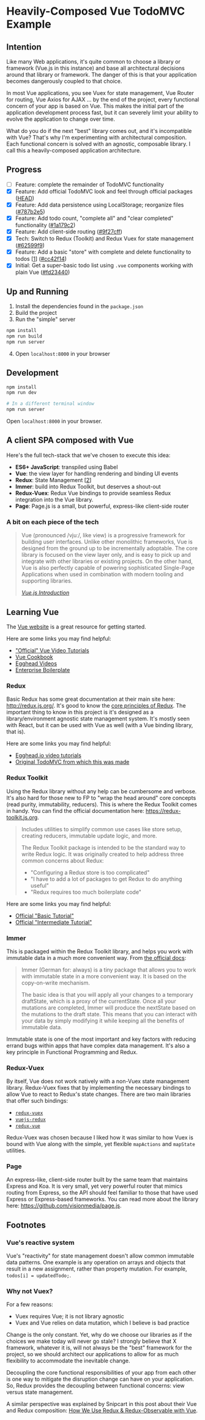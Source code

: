 # Heavily-Composed Vue TodoMVC Example

## Intention

Like many Web applications, it's quite common to choose a library or framework (Vue.js in this instance) and base all architectural decisions around that library or framework. The danger of this is that your application becomes dangerously coupled to that choice.

In most Vue applications, you see Vuex for state management, Vue Router for routing, Vue Axios for AJAX ... by the end of the project, every functional concern of your app is based on Vue. This makes the initial part of the application development process fast, but it can severely limit your ability to evolve the application to change over time.

What do you do if the next "best" library comes out, and it's incompatible with Vue? That's why I'm experimenting with architectural composition. Each functional concern is solved with an agnostic, composable library. I call this a heavily-composed application architecture.

## Progress

- [ ] Feature: complete the remainder of TodoMVC functionality
- [x] Feature: Add official TodoMVC look and feel through official packages ([HEAD](https://github.com/cerebralideas/todomvc-client-vue))
- [x] Feature: Add data persistence using LocalStorage; reorganize files ([#787b2e5](https://github.com/cerebralideas/todomvc-client-vue-composed/commit/787b2e5dd769b7186f95d9607315424601cce571))
- [x] Feature: Add todo count, "complete all" and "clear completed" functionality ([#1a179c2](https://github.com/cerebralideas/todomvc-client-vue-composed/commit/1a179c29bd5a9a26d5c19678ad8db198d423e6f8))
- [x] Feature: Add client-side routing ([#9f27cff](https://github.com/cerebralideas/todomvc-client-vue-composed/commit/9f27cff8d8cbb070ce9519d486c308fce1e84332))
- [x] Tech: Switch to Redux (Toolkit) and Redux Vuex for state management ([#62599f9](https://github.com/cerebralideas/todomvc-client-vue-composed/commit/62599f9a9bad711b33aca8e97bc99e79e2bc37bf))
- [x] Feature: Add a basic "store" with complete and delete functionality to todos [[1](#vues-reactive-system)] ([#cc42f14](https://github.com/cerebralideas/todomvc-client-vue/commit/cc42f14e8a30287b439a8b30fc6c76126fce1cd0))
- [x] Initial: Get a super-basic todo list using `.vue` components working with plain Vue ([#fd23440](https://github.com/cerebralideas/todomvc-client-vue/commit/fd23440cdc833741d64dc2e134aaee15c5ec32ae))

## Up and Running

1. Install the dependencies found in the `package.json`
2. Build the project
3. Run the "simple" server

  ```sh
  npm install
  npm run build
  npm run server
  ```

4. Open `localhost:8000` in your browser

## Development

```sh
npm install
npm run dev

# In a different terminal window
npm run server
```

Open `localhost:8000` in your browser.

## A client SPA composed with Vue

Here's the full tech-stack that we've chosen to execute this idea:

- **ES6+ JavaScript**: transpiled using Babel
- **Vue**: the view layer for handling rendering and binding UI events
- **Redux**: State Management [[2](#why-not-vuex)]
- **Immer**: build into Redux Toolkit, but deserves a shout-out
- **Redux-Vuex**: Redux Vue bindings to provide seamless Redux integration into the Vue library.
- **Page**: Page.js is a small, but powerful, express-like client-side router

### A bit on each piece of the tech

> Vue (pronounced /vjuː/, like view) is a progressive framework for building user interfaces. Unlike other monolithic frameworks, Vue is designed from the ground up to be incrementally adoptable. The core library is focused on the view layer only, and is easy to pick up and integrate with other libraries or existing projects. On the other hand, Vue is also perfectly capable of powering sophisticated Single-Page Applications when used in combination with modern tooling and supporting libraries.
>
> _[Vue.js Introduction](https://vuejs.org/v2/guide/)_

## Learning Vue

The [Vue website](http://vuejs.org) is a great resource for getting started.

Here are some links you may find helpful:

- ["Official" Vue Video Tutorials](https://www.vuemastery.com/)
- [Vue Cookbook](https://vuejs.org/v2/cookbook/index.html)
- [Egghead Videos](https://egghead.io/courses/develop-basic-web-apps-with-vue-js)
- [Enterprise Boilerplate](https://github.com/chrisvfritz/vue-enterprise-boilerplate)

### Redux

Basic Redux has some great documentation at their main site here: http://redux.js.org/. It's good to know the [core principles of Redux](https://redux.js.org/introduction/motivation). The important thing to know in this project is it's designed as a library/environment agnostic state management system. It's mostly seen with React, but it can be used with Vue as well (with a Vue binding library, that is).

Here are some links you may find helpful:

- [Egghead.io video tutorials](https://egghead.io/series/getting-started-with-redux)
- [Original TodoMVC from which this was made](https://github.com/reactjs/redux/tree/master/examples/todomvc)

### Redux Toolkit

Using the Redux library without any help can be cumbersome and verbose. It's also hard for those new to FP to "wrap the head around" core concepts (read purity, immutability, reducers). This is where the Redux Toolkit comes in handy. You can find the official documentation here: https://redux-toolkit.js.org.

> Includes utilities to simplify common use cases like store setup, creating reducers, immutable update logic, and more.
>
> The Redux Toolkit package is intended to be the standard way to write Redux logic. It was originally created to help address three common concerns about Redux:
>
> - "Configuring a Redux store is too complicated"
> - "I have to add a lot of packages to get Redux to do anything useful"
> - "Redux requires too much boilerplate code"

Here are some links you may find helpful:

- [Official "Basic Tutorial"](https://redux-toolkit.js.org/tutorials/basic-tutorial)
- [Official "Intermediate Tutorial"](https://redux-toolkit.js.org/tutorials/intermediate-tutorial)

### Immer

This is packaged within the Redux Toolkit library, and helps you work with immutable data in a much more convenient way. From [the official docs](https://immerjs.github.io/immer/docs/introduction):

> Immer (German for: always) is a tiny package that allows you to work with immutable state in a more convenient way. It is based on the copy-on-write mechanism.
>
> The basic idea is that you will apply all your changes to a temporary draftState, which is a proxy of the currentState. Once all your mutations are completed, Immer will produce the nextState based on the mutations to the draft state. This means that you can interact with your data by simply modifying it while keeping all the benefits of immutable data.

Immutable state is one of the most important and key factors with reducing errand bugs within apps that have complex data management. It's also a key principle in Functional Programming and Redux.

### Redux-Vuex

By itself, Vue does not work natively with a non-Vuex state management library. Redux-Vuex fixes that by implementing the necessary bindings to allow Vue to react to Redux's state changes. There are two main libraries that offer such bindings:

- [`redux-vuex`](https://github.com/alexander-heimbuch/redux-vuex)
- [`vuejs-redux`](https://github.com/titouancreach/vuejs-redux)
- [`redux-vue`](https://github.com/nadimtuhin/redux-vue)

Redux-Vuex was chosen because I liked how it was similar to how Vuex is bound with Vue along with the simple, yet flexible `mapActions` and `mapState` utilities.

### Page

An express-like, client-side router built by the same team that maintains Express and Koa. It is very small, yet very powerful router that mimics routing from Express, so the API should feel familiar to those that have used Express or Express-based frameworks. You can read more about the library here: https://github.com/visionmedia/page.js.

## Footnotes

### Vue's reactive system

Vue's "reactivity" for state management doesn't allow common immutable data patterns. One example is any operation on arrays and objects that result in a new assignment, rather than property mutation. For example, `todos[i] = updatedTodo;`.

### Why not Vuex?

For a few reasons:

- Vuex requires Vue; it is not library agnostic
- Vuex and Vue relies on data mutation, which I believe is bad practice

Change is the only constant. Yet, why do we choose our libraries as if the choices we make today will never go stale? I strongly believe that X framework, whatever it is, will not always be the "best" framework for the project, so we should architect our applications to allow for as much flexibility to accommodate the inevitable change.

Decoupling the core functional responsibilities of your app from each other is one way to mitigate the disruption change can have on your application. So, Redux provides the decoupling between functional concerns: view versus state management.

A similar perspective was explained by Snipcart in this post about their Vue and Redux composition: [How We Use Redux & Redux-Observable with Vue](https://snipcart.com/blog/redux-vue).
